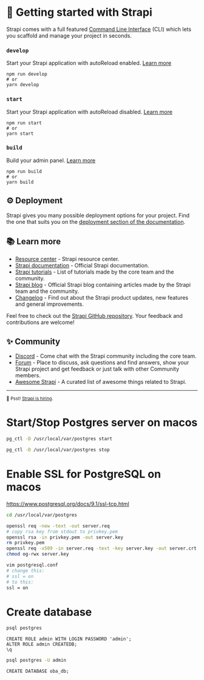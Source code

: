 # 🚀 Getting started with Strapi

Strapi comes with a full featured [Command Line Interface](https://docs.strapi.io/developer-docs/latest/developer-resources/cli/CLI.html) (CLI) which lets you scaffold and manage your project in seconds.

### `develop`

Start your Strapi application with autoReload enabled. [Learn more](https://docs.strapi.io/developer-docs/latest/developer-resources/cli/CLI.html#strapi-develop)

```
npm run develop
# or
yarn develop
```

### `start`

Start your Strapi application with autoReload disabled. [Learn more](https://docs.strapi.io/developer-docs/latest/developer-resources/cli/CLI.html#strapi-start)

```
npm run start
# or
yarn start
```

### `build`

Build your admin panel. [Learn more](https://docs.strapi.io/developer-docs/latest/developer-resources/cli/CLI.html#strapi-build)

```
npm run build
# or
yarn build
```

## ⚙️ Deployment

Strapi gives you many possible deployment options for your project. Find the one that suits you on the [deployment section of the documentation](https://docs.strapi.io/developer-docs/latest/setup-deployment-guides/deployment.html).

## 📚 Learn more

- [Resource center](https://strapi.io/resource-center) - Strapi resource center.
- [Strapi documentation](https://docs.strapi.io) - Official Strapi documentation.
- [Strapi tutorials](https://strapi.io/tutorials) - List of tutorials made by the core team and the community.
- [Strapi blog](https://docs.strapi.io) - Official Strapi blog containing articles made by the Strapi team and the community.
- [Changelog](https://strapi.io/changelog) - Find out about the Strapi product updates, new features and general improvements.

Feel free to check out the [Strapi GitHub repository](https://github.com/strapi/strapi). Your feedback and contributions are welcome!

## ✨ Community

- [Discord](https://discord.strapi.io) - Come chat with the Strapi community including the core team.
- [Forum](https://forum.strapi.io/) - Place to discuss, ask questions and find answers, show your Strapi project and get feedback or just talk with other Community members.
- [Awesome Strapi](https://github.com/strapi/awesome-strapi) - A curated list of awesome things related to Strapi.

---

<sub>🤫 Psst! [Strapi is hiring](https://strapi.io/careers).</sub>

# Start/Stop Postgres server on macos

```sh
pg_ctl -D /usr/local/var/postgres start
```
```sh
pg_ctl -D /usr/local/var/postgres stop
```

# Enable SSL for PostgreSQL on macos
https://www.postgresql.org/docs/9.1/ssl-tcp.html

```sh
cd /usr/local/var/postgres
```
```sh
openssl req -new -text -out server.req
# copy rsa key from stdout to privkey.pem
openssl rsa -in privkey.pem -out server.key
rm privkey.pem
openssl req -x509 -in server.req -text -key server.key -out server.crt
chmod og-rwx server.key
```
```sh
vim postgresql.conf
# change this:
# ssl = on
# to this:
ssl = on
```

# Create database

```sh
psql postgres
```
```postgres
CREATE ROLE admin WITH LOGIN PASSWORD 'admin';
ALTER ROLE admin CREATEDB;
\q
```
```sh
psql postgres -U admin
```
```postgres
CREATE DATABASE oba_db;
```
